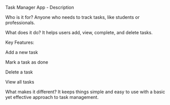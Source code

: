  Task Manager App - Description

Who is it for?
Anyone who needs to track tasks, like students or professionals.

What does it do?
It helps users add, view, complete, and delete tasks.

Key Features:

Add a new task

Mark a task as done

Delete a task

View all tasks

What makes it different?
It keeps things simple and easy to use with a basic yet effective approach to task management. 
